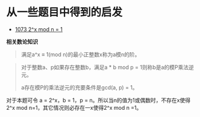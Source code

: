 # 从一些题目中得到的启发

- [1073 2^x mod n = 1](http://codeup.cn/problem.php?id=1073)

**相关数论知识**

> 满足a^x ≡ 1(mod n)的最小正整数x称为a模n的阶。

> 对于整数a、p如果存在整数b，满足a * b mod p = 1则称b是a的模P乘法逆元。 
>
> a存在模P的乘法逆元的充要条件是gcd(a, p) = 1。

对于本题可令 a = 2^x，b = 1，p = n。所以当n的值为1或偶数时，不存在x使得2^x mod n=1，其它情况则必存在一x使得2^x mod n =1。 